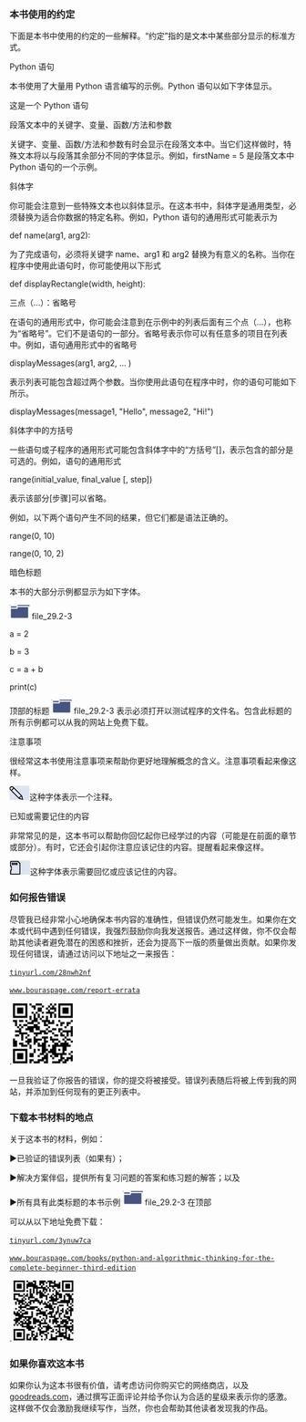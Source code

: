 ### 本书使用的约定

下面是本书中使用的约定的一些解释。“约定”指的是文本中某些部分显示的标准方式。

Python 语句

本书使用了大量用 Python 语言编写的示例。Python 语句以如下字体显示。

这是一个 Python 语句

段落文本中的关键字、变量、函数/方法和参数

关键字、变量、函数/方法和参数有时会显示在段落文本中。当它们这样做时，特殊文本将以与段落其余部分不同的字体显示。例如，firstName = 5 是段落文本中 Python 语句的一个示例。

斜体字

你可能会注意到一些特殊文本也以斜体显示。在这本书中，斜体字是通用类型，必须替换为适合你数据的特定名称。例如，Python 语句的通用形式可能表示为

def name(arg1, arg2):

为了完成语句，必须将关键字 name、arg1 和 arg2 替换为有意义的名称。当你在程序中使用此语句时，你可能使用以下形式

def displayRectangle(width, height):

三点（…）：省略号

在语句的通用形式中，你可能会注意到在示例中的列表后面有三个点（…），也称为“省略号”。它们不是语句的一部分。省略号表示你可以有任意多的项目在列表中。例如，语句通用形式中的省略号

displayMessages(arg1, arg2, … )

表示列表可能包含超过两个参数。当你使用此语句在程序中时，你的语句可能如下所示。

displayMessages(message1, "Hello", message2, "Hi!")

斜体字中的方括号

一些语句或子程序的通用形式可能包含斜体字中的“方括号”[]，表示包含的部分是可选的。例如，语句的通用形式

range(initial_value, final_value [, step])

表示该部分[步骤]可以省略。

例如，以下两个语句产生不同的结果，但它们都是语法正确的。

range(0, 10)

range(0, 10, 2)

暗色标题

本书的大部分示例都显示为如下字体。

![](img/my_exercise_header.png) file_29.2-3

a = 2

b = 3

c = a + b

print(c)

顶部的标题 ![](img/my_exercise_header.png) file_29.2-3 表示必须打开以测试程序的文件名。包含此标题的所有示例都可以从我的网站上免费下载。

注意事项

很经常这本书使用注意事项来帮助你更好地理解概念的含义。注意事项看起来像这样。

![](img/notice.jpg)这种字体表示一个注释。

已知或需要记住的内容

非常常见的是，这本书可以帮助你回忆起你已经学过的内容（可能是在前面的章节或部分）。有时，它还会引起你注意应该记住的内容。提醒看起来像这样。

![](img/remember.jpg)这种字体表示需要回忆或应该记住的内容。

### 如何报告错误

尽管我已经非常小心地确保本书内容的准确性，但错误仍然可能发生。如果你在文本或代码中遇到任何错误，我强烈鼓励你向我发送报告。通过这样做，你不仅会帮助其他读者避免潜在的困惑和挫折，还会为提高下一版的质量做出贡献。如果你发现任何错误，请通过访问以下地址之一来报告：

[`tinyurl.com/28nwh2nf`](https://tinyurl.com/28nwh2nf)

[`www.bouraspage.com/report-errata`](https://www.bouraspage.com/report-errata)

.![图片](img/chapter00-01.png)

一旦我验证了你报告的错误，你的提交将被接受。错误列表随后将被上传到我的网站，并添加到任何现有的更正列表中。

### 下载本书材料的地点

关于这本书的材料，例如：

►已验证的错误列表（如果有）；

►解决方案伴侣，提供所有复习问题的答案和练习题的解答；以及

►所有具有此类标题的本书示例 ![图片](img/my_exercise_header.png) file_29.2-3 在顶部

可以从以下地址免费下载：

[`tinyurl.com/3ynuw7ca`](https://tinyurl.com/3ynuw7ca)

[`www.bouraspage.com/books/python-and-algorithmic-thinking-for-the-complete-beginner-third-edition`](https://www.bouraspage.com/books/python-and-algorithmic-thinking-for-the-complete-beginner-third-edition)

.![图片](img/chapter00-02.png)

### 如果你喜欢这本书

如果你认为这本书很有价值，请考虑访问你购买它的网络商店，以及[goodreads.com](https://www.goodreads.com)，通过撰写正面评论并给予你认为合适的星级来表示你的感激。这样做不仅会激励我继续写作，当然，你也会帮助其他读者发现我的作品。
